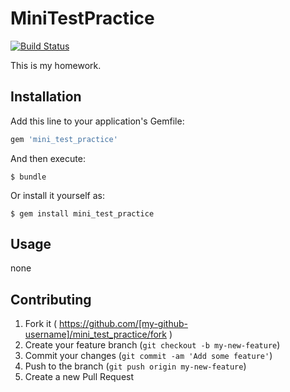 # MiniTestPractice
[![Build Status](https://travis-ci.org/Todachii/mini_test_practice.svg?branch=v0.0.1)](https://travis-ci.org/Todachii/mini_test_practice)

This is my homework.

## Installation

Add this line to your application's Gemfile:

```ruby
gem 'mini_test_practice'
```

And then execute:

    $ bundle

Or install it yourself as:

    $ gem install mini_test_practice

## Usage

none

## Contributing

1. Fork it ( https://github.com/[my-github-username]/mini_test_practice/fork )
2. Create your feature branch (`git checkout -b my-new-feature`)
3. Commit your changes (`git commit -am 'Add some feature'`)
4. Push to the branch (`git push origin my-new-feature`)
5. Create a new Pull Request
